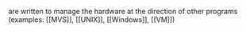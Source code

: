 are written to manage the hardware at
the direction of other programs (examples: [[MVS]], [[UNIX]], [[Windows]], [[VM]])